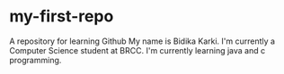 # my-first-repo
A repository for learning Github
My name is Bidika Karki. I'm currently a Computer Science student at BRCC. I'm currently learning java and c programming. 
